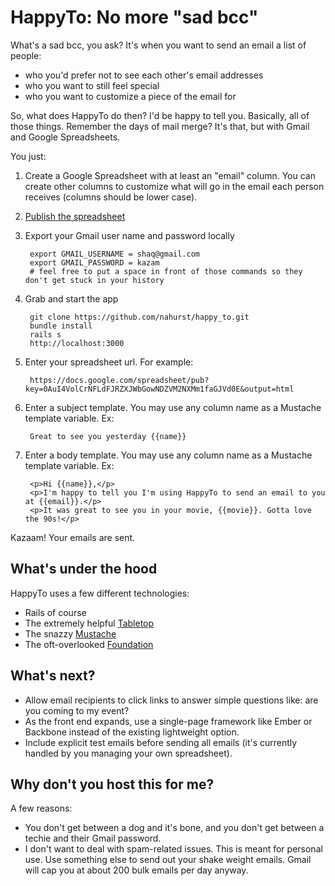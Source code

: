 HappyTo: No more "sad bcc"
==============

What's a sad bcc, you ask? It's when you want to send an email a list of
people:

- who you'd prefer not to see each other's email addresses
- who you want to still feel special
- who you want to customize a piece of the email for

So, what does HappyTo do then? I'd be happy to tell you. Basically, all
of those things. Remember the days of mail merge? It's that, but with
Gmail and Google Spreadsheets.

You just:

1. Create a Google Spreadsheet with at least an "email" column. You can
create other columns to customize what will go in the email each person
receives (columns should be lower case).
1. [Publish the spreadsheet](http://support.google.com/drive/bin/answer.py?hl=en&answer=37579)
1. Export your Gmail user name and password locally

        export GMAIL_USERNAME = shaq@gmail.com
        export GMAIL_PASSWORD = kazam
        # feel free to put a space in front of those commands so they don't get stuck in your history
1. Grab and start the app

        git clone https://github.com/nahurst/happy_to.git
        bundle install
        rails s
        http://localhost:3000

1. Enter your spreadsheet url. For example:

        https://docs.google.com/spreadsheet/pub?key=0AuI4VolCrNFLdFJRZXJWbGowNDZVM2NXMm1faGJVd0E&output=html

1. Enter a subject template. You may use any column name as a Mustache template variable. Ex:

        Great to see you yesterday {{name}}

1. Enter a body template. You may use any column name as a Mustache template variable. Ex:

        <p>Hi {{name}},</p>
        <p>I'm happy to tell you I'm using HappyTo to send an email to you at {{email}}.</p>
        <p>It was great to see you in your movie, {{movie}}. Gotta love the 90s!</p>

Kazaam! Your emails are sent.


What's under the hood
-----------------------
HappyTo uses a few different technologies:

- Rails of course
- The extremely helpful [Tabletop](https://github.com/jsoma/tabletop)
- The snazzy [Mustache](http://mustache.github.com/)
- The oft-overlooked [Foundation](http://foundation.zurb.com/)

What's next?
------------------------
- Allow email recipients to click links to answer simple questions like: are you coming to my event?
- As the front end expands, use a single-page framework like
Ember or Backbone instead of the existing lightweight option.
- Include explicit test emails before sending all emails (it's
currently handled by you managing your own spreadsheet).

Why don't you host this for me?
-------------------------------
A few reasons: 

- You don't get between a dog and it's bone, and you don't get between a techie and their Gmail password.
- I don't want to deal with spam-related issues. This is meant for personal use. Use something else to send out your shake weight emails. Gmail will cap you at about 200 bulk emails per day anyway.
